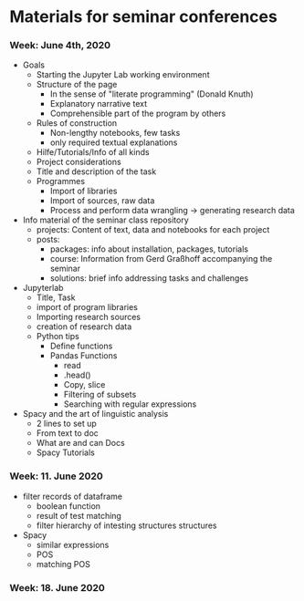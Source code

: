 
# Materials for seminar conferences

### Week: June 4th, 2020

- Goals
  - Starting the Jupyter Lab working environment
  - Structure of the page
    - In the sense of "literate programming" (Donald Knuth)
    - Explanatory narrative text
    - Comprehensible part of the program by others
  - Rules of construction
    - Non-lengthy notebooks, few tasks
    - only required textual explanations
  - Hilfe/Tutorials/Info of all kinds
  - Project considerations
  - Title and description of the task
  - Programmes
    - Import of libraries
    - Import of sources, raw data
    - Process and perform data wrangling -> generating research data
- Info material of the seminar class repository
  - projects: Content of text, data and notebooks for each project
  - posts:
    - packages: info about installation, packages, tutorials
    - course: Information from Gerd Graßhoff accompanying the seminar
    - solutions: brief info addressing tasks and challenges
- Jupyterlab
  - Title, Task
  - import of program libraries
  - Importing research sources
  - creation of research data
  - Python tips
    - Define functions
    - Pandas Functions
      - read
      - .head()
      - Copy, slice
      - Filtering of subsets
      - Searching with regular expressions
- Spacy and the art of linguistic analysis
  - 2 lines to set up
  - From text to doc
  - What are and can Docs
  - Spacy Tutorials

### Week: 11. June 2020

- filter records of dataframe
  - boolean function
  - result of test matching
  - filter hierarchy of intesting structures structures
- Spacy
  - similar expressions
  - POS
  - matching POS

### Week: 18. June 2020
